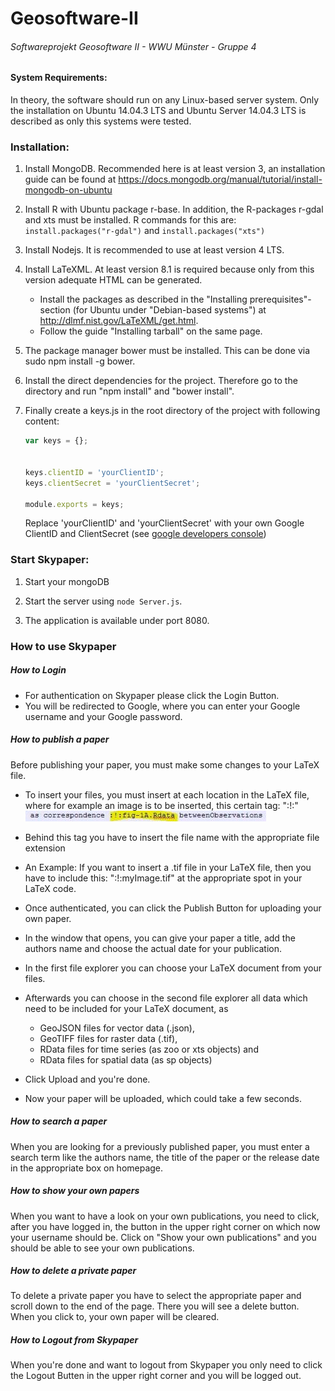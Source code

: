 # Geosoftware-II
###### Softwareprojekt Geosoftware II - WWU Münster - Gruppe 4




#### System Requirements:
In theory, the software should run on any Linux-based server system.
Only the installation on Ubuntu 14.04.3 LTS and Ubuntu Server 14.04.3 LTS is described as only this systems were tested.

### Installation:

1. Install MongoDB. Recommended here is at least version 3, an installation guide 
   can be found at https://docs.mongodb.org/manual/tutorial/install-mongodb-on-ubuntu

2. Install R with Ubuntu package r-base.
   In addition, the R-packages r-gdal and xts must be installed.
   R commands for this are: `install.packages("r-gdal")` and 
   `install.packages("xts")`
   

3. Install Nodejs. It is recommended to use at least version 4 LTS.

4. Install LaTeXML. At least version 8.1 is required because only from this version
   adequate HTML can be generated.
   - Install the packages as described in the "Installing prerequisites"-section 
     (for Ubuntu under "Debian-based systems") at http://dlmf.nist.gov/LaTeXML/get.html. 
   - Follow the guide "Installing tarball" on the same page. 

5. The package manager bower must be installed. This can be done via sudo npm install -g bower.

6. Install the direct dependencies for the project. Therefore go to the directory and run
  "npm install" and "bower install".

7. Finally create a keys.js in the root directory of the project with following content: 
   ```javascript
   var keys = {};
 
 
   keys.clientID = 'yourClientID';
   keys.clientSecret = 'yourClientSecret';
 
   module.exports = keys; 
   ```
   Replace 'yourClientID' and 'yourClientSecret' with your own Google ClientID
   and ClientSecret (see [google developers console](https://console.developers.google.com/)) 

### Start Skypaper:
1. Start your mongoDB

2. Start the server using `node Server.js`.

3. The application is available under port 8080.



### How to use Skypaper

##### How to Login

  - For authentication on Skypaper please click the Login Button.
  - You will be redirected to Google, where you can enter your Google username and your Google password.

##### How to publish a paper

  Before publishing your paper, you must make some changes to your LaTeX file.

  - To insert your files, you must insert at each location in the LaTeX file, where for example an image is to be inserted,
    this certain tag: ":!:" ![Beispiel Tag](/public/images/Beispiel-tag.JPG "Tag")
  - Behind this tag you have to insert the file name with the appropriate file extension
  - An Example: If you want to insert a .tif file in your LaTeX file, then you have to include this: ":!:myImage.tif" 
    at the appropriate spot in your LaTeX code.

  - Once authenticated, you can click the Publish Button for uploading your own paper.
  - In the window that opens, you can give your paper a title, add the authors name and choose the actual date
    for your publication.
  - In the first file explorer you can choose your LaTeX document from your files.
  - Afterwards you can choose in the second file explorer all data which need to be included for your LaTeX document, as

    - GeoJSON files for vector data (.json),
    - GeoTIFF  files for raster data (.tif), 
    - RData files for time series (as zoo or xts objects) and 
    - RData files for spatial data (as sp objects)

  - Click Upload and you're done.
  - Now your paper will be uploaded, which could take a few seconds.

##### How to search a paper

  When you are looking for a previously published paper, you must enter a search term like the authors name, 
  the title of the paper or the release date in the appropriate box on homepage.

##### How to show your own papers

  When you want to have a look on your own publications, you need to click, after you have logged in, 
  the button in the upper right corner on which now your username should be. 
  Click on "Show your own publications" and you should be able to see your own publications.

##### How to delete a private paper

  To delete a private paper you have to select the appropriate paper and scroll down to the end of the page.
  There you will see a delete button. When you click to, your own paper will be cleared.

##### How to Logout from Skypaper

  When you're done and want to logout from Skypaper you only need to click the Logout Butten in the
  upper right corner and you will be logged out.

